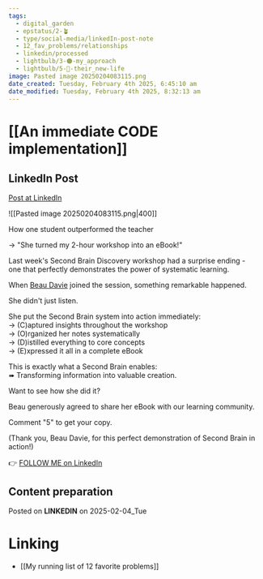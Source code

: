 ```yaml
---
tags:
  - digital_garden
  - epstatus/2-🪴
  - type/social-media/linkedIn-post-note
  - 12_fav_problems/relationships
  - linkedin/processed
  - lightbulb/3-🟠-my_approach
  - lightbulb/5-🔵-their_new-life
image: Pasted image 20250204083115.png
date_created: Tuesday, February 4th 2025, 6:45:10 am
date_modified: Tuesday, February 4th 2025, 8:32:13 am
---
```

# [[An immediate CODE implementation]]
## LinkedIn Post
[Post at LinkedIn](https://www.linkedin.com/posts/sebastiankamilli_how-one-student-outperformed-the-teacher-activity-7292436778119053313-Uiwx?utm_source=share&utm_medium=member_desktop&rcm=ACoAAA1M1pkBgWCYPhT45EpfLiHzViQqRWNCIv4)

![[Pasted image 20250204083115.png|400]]

How one student outperformed the teacher  
  
→ "She turned my 2-hour workshop into an eBook!"  
  
Last week's Second Brain Discovery workshop had a surprise ending -  
one that perfectly demonstrates the power of systematic learning.  
  
When [Beau Davie](https://www.linkedin.com/in/beau-davie-707166105/) joined the session, something remarkable happened.  
  
She didn't just listen.  
  
She put the Second Brain system into action immediately:  
→ (C)aptured insights throughout the workshop  
→ (O)rganized her notes systematically  
→ (D)istilled everything to core concepts  
→ (E)xpressed it all in a complete eBook  
  
This is exactly what a Second Brain enables:  
➠ Transforming information into valuable creation.  
  
Want to see how she did it?  
  
Beau generously agreed to share her eBook with our learning community.  
  
Comment "5" to get your copy.  
  
(Thank you, Beau Davie, for this perfect demonstration of Second Brain in action!)

👉 [FOLLOW ME on LinkedIn](https://www.linkedin.com/comm/mynetwork/discovery-see-all?usecase=PEOPLE_FOLLOWS&followMember=sebastiankamilli)

## Content preparation

Posted on **LINKEDIN** on 2025-02-04_Tue
# Linking
+ [[My running list of 12 favorite problems]]